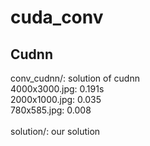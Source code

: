 # cuda_conv
<h2>Cudnn</h2> 
conv_cudnn/: solution of cudnn <br />
4000x3000.jpg: 0.191s <br />
2000x1000.jpg: 0.035 <br />
780x585.jpg: 0.008 <br /><br />
solution/: our solution
